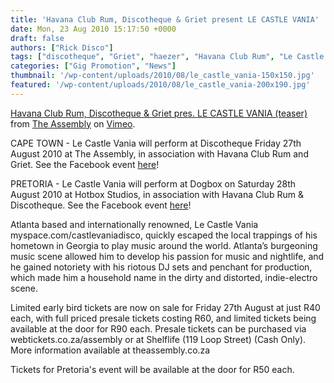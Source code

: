 ```yaml
---
title: 'Havana Club Rum, Discotheque & Griet present LE CASTLE VANIA'
date: Mon, 23 Aug 2010 15:17:50 +0000
draft: false
authors: ["Rick Disco"]
tags: ["discotheque", "Griet", "haezer", "Havana Club Rum", "Le Castle Vania"]
categories: ["Gig Promotion", "News"]
thumbnail: '/wp-content/uploads/2010/08/le_castle_vania-150x150.jpg'
featured: '/wp-content/uploads/2010/08/le_castle_vania-200x190.jpg'
---
```


[Havana Club Rum, Discotheque & Griet pres. LE CASTLE VANIA (teaser)](http://vimeo.com/14241354) from [The Assembly](http://vimeo.com/theassembly) on [Vimeo](http://vimeo.com).

CAPE TOWN - Le Castle Vania will perform at Discotheque Friday 27th August 2010 at The Assembly, in association with Havana Club Rum and Griet. See the Facebook event [here](http://www.facebook.com/event.php?eid=142851395737491&ref=mf "Havana Club Rum, Dogbox & Discotheque present LE CASTLE VANIA (USA)")!

PRETORIA - Le Castle Vania will perform at Dogbox on Saturday 28th August 2010 at Hotbox Studios, in association with Havana Club Rum & Discotheque. See the Facebook event [here](http://www.facebook.com/event.php?eid=110128285708795&ref=ts "Havana Club Rum, Dogbox & Discotheque present LE CASTLE VANIA (USA)")!

Atlanta based and internationally renowned, Le Castle Vania myspace.com/castlevaniadisco, quickly escaped the local trappings of his hometown in Georgia to play music around the world. Atlanta’s burgeoning music scene allowed him to develop his passion for music and nightlife, and he gained notoriety with his riotous DJ sets and penchant for production, which made him a household name in the dirty and distorted, indie-electro scene.

Limited early bird tickets are now on sale for Friday 27th August at just R40 each, with full priced presale tickets costing R60, and limited tickets being available at the door for R90 each. Presale tickets can be purchased via webtickets.co.za/assembly or at Shelflife (119 Loop Street) (Cash Only). More information available at theassembly.co.za

Tickets for Pretoria's event will be available at the door for R50 each.

